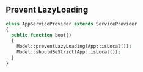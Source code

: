 ## Prevent LazyLoading
```php
class AppServiceProvider extends ServiceProvider
{
  public function boot()
  {
    Model::preventLazyLoading(App::isLocal());
    Model::shouldBeStrict(App::isLocal());
  }
}
```

